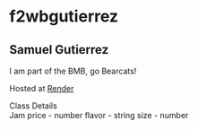# f2wbgutierrez
## Samuel Gutierrez
I am part of the BMB, go Bearcats!

Hosted at [Render](https://dashboard.render.com/web/srv-cdcut6ha6gdhcunefrvg/deploys/dep-cdcut81a6gdhcuneg6qg)

Class Details
<br>
Jam
price - number
flavor - string
size - number